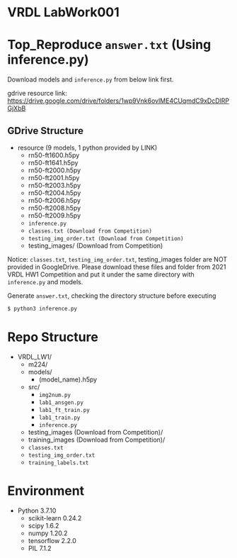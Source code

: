 # VRDL LabWork001

# Top_Reproduce `answer.txt` (Using inference.py)

Download models and `inference.py` from below link first.

gdrive resource link: https://drive.google.com/drive/folders/1wp9Vnk6ovlME4CUqmdC9xDcDlRPGjXbB

## GDrive Structure

 - resource (9 models, 1 python provided by LINK)
 	- rn50-ft1600.h5py
 	- rn50-ft1641.h5py
 	- rn50-ft2000.h5py
 	- rn50-ft2001.h5py
 	- rn50-ft2003.h5py
 	- rn50-ft2004.h5py
 	- rn50-ft2006.h5py
 	- rn50-ft2008.h5py
 	- rn50-ft2009.h5py
 	- `inference.py`
 	- `classes.txt (Download from Competition)`
 	- `testing_img_order.txt (Download from Competition)`
 	- testing_images/ (Download from Competition)

Notice: `classes.txt`, `testing_img_order.txt`, testing_images folder are NOT provided in GoogleDrive. Please download these files and folder from 2021 VRDL HW1 Competition and put it under the same directory with `inference.py` and models.

Generate `answer.txt`, checking the directory structure before executing
```sh
$ python3 inference.py
```

# Repo Structure

- VRDL_LW1/
	- m224/
	- models/
		- (model_name).h5py
	- src/
		- `img2num.py`
		- `lab1_ansgen.py`
		- `lab1_ft_train.py`
		- `lab1_train.py`
		- `inference.py`
	- testing_images (Download from Competition)/
	- training_images (Download from Competition)/
	- `classes.txt`
	- `testing_img_order.txt`
	- `training_labels.txt`

# Environment

- Python     3.7.10
	- scikit-learn           0.24.2
	- scipy                  1.6.2
	- numpy                  1.20.2
	- tensorflow             2.2.0
	- PIL                    7.1.2

